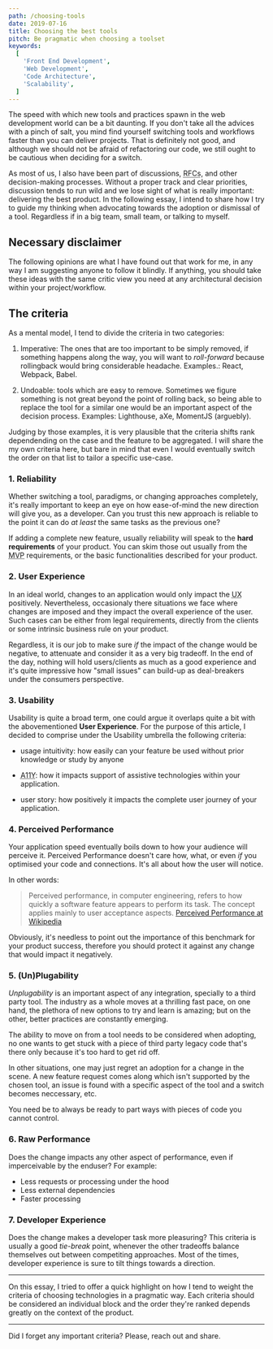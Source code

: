 ```yaml
---
path: /choosing-tools
date: 2019-07-16
title: Choosing the best tools
pitch: Be pragmatic when choosing a toolset
keywords:
  [
    'Front End Development',
    'Web Development',
    'Code Architecture',
    'Scalability',
  ]
---
```


The speed with which new tools and practices spawn in the web development world can be a bit daunting. If you don't take all the advices with a pinch of salt, you mind find yourself switching tools and workflows faster than you can deliver projects. That is definitely not good, and although we should not be afraid of refactoring our code, we still ought to be cautious when deciding for a switch.

As most of us, I also have been part of discussions, <abbr title="Request for Comment">RFCs</abbr>, and other decision-making processes. Without a proper track and clear priorities, discussion tends to run wild and we lose sight of what is really important: delivering the best product. In the following essay, I intend to share how I try to guide my thinking when advocating towards the adoption or dismissal of a tool. Regardless if in a big team, small team, or talking to myself.

## Necessary disclaimer

The following opinions are what I have found out that work for me, in any way I am suggesting anyone to follow it blindly. If anything, you should take these ideas with the same critic view you need at any architectural decision within your project/workflow.

## The criteria

As a mental model, I tend to divide the criteria in two categories:

1. Imperative: The ones that are too important to be simply removed, if something happens along the way, you will want to _roll-forward_ because rollingback would bring considerable headache. Examples.: React, Webpack, Babel.

2. Undoable: tools which are easy to remove. Sometimes we figure something is not great beyond the point of rolling back, so being able to replace the tool for a similar one would be an important aspect of the decision process. Examples: Lighthouse, aXe, MomentJS (arguebly).

Judging by those examples, it is very plausible that the criteria shifts rank dependending on the case and the feature to be aggregated. I will share the my own criteria here, but bare in mind that even I would eventually switch the order on that list to tailor a specific use-case.

### 1. Reliability

Whether switching a tool, paradigms, or changing approaches completely, it's really important to keep an eye on how ease-of-mind the new direction will give you, as a developer. Can you trust this new approach is reliable to the point it can do _at least_ the same tasks as the previous one?

If adding a complete new feature, usually reliability will speak to the **hard requirements** of your product. You can skim those out usually from the <abbr title="minimum viable product">MVP</abbr> requirements, or the basic functionalities described for your product.

### 2. User Experience

In an ideal world, changes to an application would only impact the <abbr title="user experience">UX</abbr> positively. Nevertheless, occasionaly there situations we face where changes are imposed and they impact the overall experience of the user. Such cases can be either from legal requirements, directly from the clients or some intrinsic business rule on your product.

Regardless, it is our job to make sure _if_ the impact of the change would be negative, to attenuate and consider it as a very big tradeoff. In the end of the day, nothing will hold users/clients as much as a good experience and it's quite impressive how "small issues" can build-up as deal-breakers under the consumers perspective.

### 3. Usability

Usability is quite a broad term, one could argue it overlaps quite a bit with the abovementioned **User Experience**. For the purpose of this article, I decided to comprise under the Usability umbrella the following criteria:

- usage intuitivity: how easily can your feature be used without prior knowledge or study by anyone

- <abbr title="accessibility">A11Y</abbr>: how it impacts support of assistive technologies within your application.

- user story: how positively it impacts the complete user journey of your application.

### 4. Perceived Performance

Your application speed eventually boils down to how your audience will perceive it. Perceived Performance doesn't care how, what, or even _if_ you optimised your code and connections. It's all about how the user will notice.

In other words:

> Perceived performance, in computer engineering, refers to how quickly a software feature appears to perform its task. The concept applies mainly to user acceptance aspects. <span>[Perceived Performance at Wikipedia](https://en.wikipedia.org/wiki/Perceived_performance)</span>

Obviously, it's needless to point out the importance of this benchmark for your product success, therefore you should protect it against any change that would impact it negatively.

### 5. (Un)Plugability

_Unplugability_ is an important aspect of any integration, specially to a third party tool. The industry as a whole moves at a thrilling fast pace, on one hand, the plethora of new options to try and learn is amazing; but on the other, better practices are constantly emerging.

The ability to move on from a tool needs to be considered when adopting, no one wants to get stuck with a piece of third party legacy code that's there only because it's too hard to get rid off.

In other situations, one may just regret an adoption for a change in the scene. A new feature request comes along which isn't supported by the chosen tool, an issue is found with a specific aspect of the tool and a switch becomes neccessary, etc.

You need be to always be ready to part ways with pieces of code you cannot control.

### 6. Raw Performance

Does the change impacts any other aspect of performance, even if imperceivable by the enduser? For example:

- Less requests or processing under the hood
- Less external dependencies
- Faster processing

### 7. Developer Experience

Does the change makes a developer task more pleasuring? This criteria is usually a good _tie-break_ point, whenever the other tradeoffs balance themselves out between competiting approaches. Most of the times, developer experience is sure to tilt things towards a direction.

---

On this essay, I tried to offer a quick highlight on how I tend to weight the criteria of choosing technologies in a pragmatic way. Each criteria should be considered an individual block and the order they're ranked depends greatly on the context of the product.

---

Did I forget any important criteria? Please, reach out and share.
